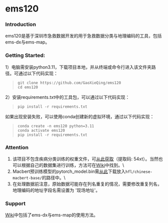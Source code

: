# ems120

### Introduction
ems120是基于深圳市急救数据开发的用于急救数据分类与地理编码的工具，包括ems-dx与ems-map。
### Getting Started:
1）电脑需安装python3.11，下载项目本地，并从终端或命令行进入该文件夹路径。可通过以下代码实现：
> `git clone https://github.com/GaoXieQing/ems120` \
> `cd ems120`

2）安装requirements.txt中的工具包，可以通过以下代码实现：
> `pip install -r requirements.txt`

如果出现安装失败，可以使用conda创建新的虚拟环境，通过以下代码实现：
> `conda create -n ems120 python=3.11`\
> `conda activate ems120`\
> `pip install -r requirements.txt`

### Attention
1) 该项目不包含疾病分类训练的权重文件，可[从此获取](https://pan.baidu.com/s/1Awxmz9282IK-Da1d3Vw2Zg)（提取码: 54xt）。当然也可以根据自己的数据集进行训练，方法可在[Wiki](https://github.com/GaoXieQing/ems120/wiki)中找到。\
2) Macbert预训练模型的pytorch_model.bin需[从此](https://huggingface.co/hfl/chinese-macbert-base/tree/main)下载放入`hfl/chinese-macbert-base/`的路径中。\
3) 在处理数据前注意，原始数据可能存在列名重复的情况，需要修改重复列名，地理编码的地址字段名需设置为 '现场地址'。
    

### Support
[Wiki](https://github.com/GaoXieQing/ems120/wiki)中包括了ems-dx与ems-map的使用方法。

